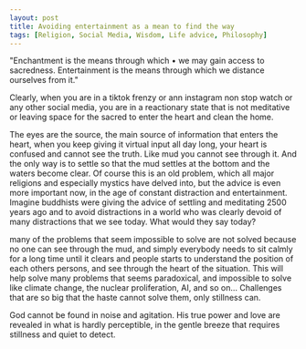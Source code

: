 ```yaml
---
layout: post
title: Avoiding entertainment as a mean to find the way
tags: [Religion, Social Media, Wisdom, Life advice, Philosophy]
---
```


"Enchantment is the means through which
• we may gain access to sacredness.
Entertainment is the means through which we distance ourselves from it."

Clearly, when you are in a tiktok frenzy or ann instagram non stop watch or any other social media, you are in a reactionary state that is not meditative or leaving space for the sacred to enter the heart and clean the home. 

The eyes are the source, the main source of information that enters the heart, when you keep giving it virtual input all day long, your heart is confused and cannot see the truth. Like mud you cannot see through it. And the only way is to settle so that the mud settles at the bottom and the waters become clear. Of course this is an old problem, which all major religions and especially mystics have delved into, but the advice is even more important now, in the age of constant distraction and entertainment. Imagine buddhists were giving the advice of settling and meditating 2500 years ago and to avoid distractions in a world who was clearly devoid of many distractions that we see today. What would they say today?

many of the problems that seem impossible to solve are not solved because no one can see through the mud, and simply everybody needs to sit calmly for a long time until it clears and people starts to understand the position of each others persons, and see through the heart of the situation. This will help solve many problems that seems paradoxical, and impossible to solve like climate change, the nuclear proliferation, AI, and so on... Challenges that are so big that the haste cannot solve them, only stillness can. 

God cannot be found in noise and agitation. His true power and love are revealed in what is hardly perceptible, in the gentle breeze that requires stillness and quiet to detect.